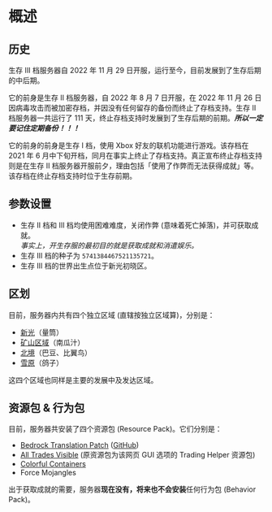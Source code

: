 # 概述

## 历史

生存 III 档服务器自 2022 年 11 月 29 日开服，运行至今，目前发展到了生存后期的中后期。

它的前身是生存 II 档服务器，自 2022 年 8 月 7 日开服，在 2022 年 11 月 26 日因病毒攻击而被加密存档，并因没有任何留存的备份而终止了存档支持。生存 II 档服务器一共运行了 111 天，终止存档支持时发展到了生存后期的前期。***所以一定要记住定期备份！！！***

它的前身的前身是生存 I 档，使用 Xbox 好友的联机功能进行游戏。该存档在 2021 年 6 月中下旬开档，同月在事实上终止了存档支持。真正宣布终止存档支持则是在生存 II 档服务器开服前夕，理由包括「使用了作弊而无法获得成就」等。该存档在终止存档支持时位于生存前期。

## 参数设置

- 生存 II 档和 III 档均使用困难难度，关闭作弊 (意味着死亡掉落)，并可获取成就。  
  *事实上，开生存服的最初目的就是获取成就和消遣娱乐。*
- 生存 III 档的种子为 `5741384467521135721`。
- 生存 III 档的世界出生点位于新光初晓区。

## 区划

目前，服务器内共有四个独立区域 (直辖按独立区域算)，分别是：

- [新光](%E6%96%B0%E5%85%89%204b3408e46b5b48e8a4ccd8a73697af0a.md)（量筒）
- [矿山区域](%E7%9F%BF%E5%B1%B1%E5%8C%BA%E5%9F%9F%2029c3df11668a443ea5568a09577005d2.md)（南瓜汁）
- [北境](%E5%8C%97%E5%A2%83%20fb68c27bbc914842b76caa885de7a29b.md)（巴豆、比翼鸟）
- [雪原](%E9%9B%AA%E5%8E%9F%20ac4c22d4a3cc4994819a4cbe7b70d9a2.md)（鸽子）

这四个区域也同样是主要的发展中及发达区域。

## 资源包 & 行为包

目前，服务器共安装了四个资源包 (Resource Pack)。它们分别是：

- [Bedrock Translation Patch](https://www.mcbbs.net/thread-682370-1-1.html) ([GitHub](https://github.com/ff98sha/mclangcn))
- [All Trades Visible](https://bedrocktweaks.net/resource-packs/) (原资源包为该网页 GUI 选项的 Trading Helper 资源包)
- [Colorful Containers](https://mcpedl.com/colourful-containers-bedrock-pack-1)
- Force Mojangles

出于获取成就的需要，服务器**现在没有，将来也不会安装**任何行为包 (Behavior Pack)。